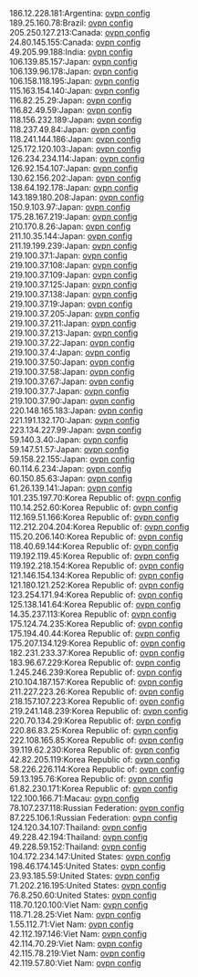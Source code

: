 186.12.228.181:Argentina: [ovpn config](vpn/186_12_228_181.ovpn)  
189.25.160.78:Brazil: [ovpn config](vpn/189_25_160_78.ovpn)  
205.250.127.213:Canada: [ovpn config](vpn/205_250_127_213.ovpn)  
24.80.145.155:Canada: [ovpn config](vpn/24_80_145_155.ovpn)  
49.205.99.188:India: [ovpn config](vpn/49_205_99_188.ovpn)  
106.139.85.157:Japan: [ovpn config](vpn/106_139_85_157.ovpn)  
106.139.96.178:Japan: [ovpn config](vpn/106_139_96_178.ovpn)  
106.158.118.195:Japan: [ovpn config](vpn/106_158_118_195.ovpn)  
115.163.154.140:Japan: [ovpn config](vpn/115_163_154_140.ovpn)  
116.82.25.29:Japan: [ovpn config](vpn/116_82_25_29.ovpn)  
116.82.49.59:Japan: [ovpn config](vpn/116_82_49_59.ovpn)  
118.156.232.189:Japan: [ovpn config](vpn/118_156_232_189.ovpn)  
118.237.49.84:Japan: [ovpn config](vpn/118_237_49_84.ovpn)  
118.241.144.186:Japan: [ovpn config](vpn/118_241_144_186.ovpn)  
125.172.120.103:Japan: [ovpn config](vpn/125_172_120_103.ovpn)  
126.234.234.114:Japan: [ovpn config](vpn/126_234_234_114.ovpn)  
126.92.154.107:Japan: [ovpn config](vpn/126_92_154_107.ovpn)  
130.62.156.202:Japan: [ovpn config](vpn/130_62_156_202.ovpn)  
138.64.192.178:Japan: [ovpn config](vpn/138_64_192_178.ovpn)  
143.189.180.208:Japan: [ovpn config](vpn/143_189_180_208.ovpn)  
150.9.103.97:Japan: [ovpn config](vpn/150_9_103_97.ovpn)  
175.28.167.219:Japan: [ovpn config](vpn/175_28_167_219.ovpn)  
210.170.8.26:Japan: [ovpn config](vpn/210_170_8_26.ovpn)  
211.10.35.144:Japan: [ovpn config](vpn/211_10_35_144.ovpn)  
211.19.199.239:Japan: [ovpn config](vpn/211_19_199_239.ovpn)  
219.100.37.1:Japan: [ovpn config](vpn/219_100_37_1.ovpn)  
219.100.37.108:Japan: [ovpn config](vpn/219_100_37_108.ovpn)  
219.100.37.109:Japan: [ovpn config](vpn/219_100_37_109.ovpn)  
219.100.37.125:Japan: [ovpn config](vpn/219_100_37_125.ovpn)  
219.100.37.138:Japan: [ovpn config](vpn/219_100_37_138.ovpn)  
219.100.37.19:Japan: [ovpn config](vpn/219_100_37_19.ovpn)  
219.100.37.205:Japan: [ovpn config](vpn/219_100_37_205.ovpn)  
219.100.37.211:Japan: [ovpn config](vpn/219_100_37_211.ovpn)  
219.100.37.213:Japan: [ovpn config](vpn/219_100_37_213.ovpn)  
219.100.37.22:Japan: [ovpn config](vpn/219_100_37_22.ovpn)  
219.100.37.4:Japan: [ovpn config](vpn/219_100_37_4.ovpn)  
219.100.37.50:Japan: [ovpn config](vpn/219_100_37_50.ovpn)  
219.100.37.58:Japan: [ovpn config](vpn/219_100_37_58.ovpn)  
219.100.37.67:Japan: [ovpn config](vpn/219_100_37_67.ovpn)  
219.100.37.7:Japan: [ovpn config](vpn/219_100_37_7.ovpn)  
219.100.37.90:Japan: [ovpn config](vpn/219_100_37_90.ovpn)  
220.148.165.183:Japan: [ovpn config](vpn/220_148_165_183.ovpn)  
221.191.132.170:Japan: [ovpn config](vpn/221_191_132_170.ovpn)  
223.134.227.99:Japan: [ovpn config](vpn/223_134_227_99.ovpn)  
59.140.3.40:Japan: [ovpn config](vpn/59_140_3_40.ovpn)  
59.147.51.57:Japan: [ovpn config](vpn/59_147_51_57.ovpn)  
59.158.22.155:Japan: [ovpn config](vpn/59_158_22_155.ovpn)  
60.114.6.234:Japan: [ovpn config](vpn/60_114_6_234.ovpn)  
60.150.85.63:Japan: [ovpn config](vpn/60_150_85_63.ovpn)  
61.26.139.141:Japan: [ovpn config](vpn/61_26_139_141.ovpn)  
101.235.197.70:Korea Republic of: [ovpn config](vpn/101_235_197_70.ovpn)  
110.14.252.60:Korea Republic of: [ovpn config](vpn/110_14_252_60.ovpn)  
112.169.51.166:Korea Republic of: [ovpn config](vpn/112_169_51_166.ovpn)  
112.212.204.204:Korea Republic of: [ovpn config](vpn/112_212_204_204.ovpn)  
115.20.206.140:Korea Republic of: [ovpn config](vpn/115_20_206_140.ovpn)  
118.40.69.144:Korea Republic of: [ovpn config](vpn/118_40_69_144.ovpn)  
119.192.119.45:Korea Republic of: [ovpn config](vpn/119_192_119_45.ovpn)  
119.192.218.154:Korea Republic of: [ovpn config](vpn/119_192_218_154.ovpn)  
121.146.154.134:Korea Republic of: [ovpn config](vpn/121_146_154_134.ovpn)  
121.180.121.252:Korea Republic of: [ovpn config](vpn/121_180_121_252.ovpn)  
123.254.171.94:Korea Republic of: [ovpn config](vpn/123_254_171_94.ovpn)  
125.138.141.64:Korea Republic of: [ovpn config](vpn/125_138_141_64.ovpn)  
14.35.237.113:Korea Republic of: [ovpn config](vpn/14_35_237_113.ovpn)  
175.124.74.235:Korea Republic of: [ovpn config](vpn/175_124_74_235.ovpn)  
175.194.40.44:Korea Republic of: [ovpn config](vpn/175_194_40_44.ovpn)  
175.207.134.129:Korea Republic of: [ovpn config](vpn/175_207_134_129.ovpn)  
182.231.233.37:Korea Republic of: [ovpn config](vpn/182_231_233_37.ovpn)  
183.96.67.229:Korea Republic of: [ovpn config](vpn/183_96_67_229.ovpn)  
1.245.246.239:Korea Republic of: [ovpn config](vpn/1_245_246_239.ovpn)  
210.104.187.157:Korea Republic of: [ovpn config](vpn/210_104_187_157.ovpn)  
211.227.223.26:Korea Republic of: [ovpn config](vpn/211_227_223_26.ovpn)  
218.157.107.223:Korea Republic of: [ovpn config](vpn/218_157_107_223.ovpn)  
219.241.148.239:Korea Republic of: [ovpn config](vpn/219_241_148_239.ovpn)  
220.70.134.29:Korea Republic of: [ovpn config](vpn/220_70_134_29.ovpn)  
220.86.83.25:Korea Republic of: [ovpn config](vpn/220_86_83_25.ovpn)  
222.108.165.85:Korea Republic of: [ovpn config](vpn/222_108_165_85.ovpn)  
39.119.62.230:Korea Republic of: [ovpn config](vpn/39_119_62_230.ovpn)  
42.82.205.119:Korea Republic of: [ovpn config](vpn/42_82_205_119.ovpn)  
58.226.226.114:Korea Republic of: [ovpn config](vpn/58_226_226_114.ovpn)  
59.13.195.76:Korea Republic of: [ovpn config](vpn/59_13_195_76.ovpn)  
61.82.230.171:Korea Republic of: [ovpn config](vpn/61_82_230_171.ovpn)  
122.100.166.71:Macau: [ovpn config](vpn/122_100_166_71.ovpn)  
78.107.237.118:Russian Federation: [ovpn config](vpn/78_107_237_118.ovpn)  
87.225.106.1:Russian Federation: [ovpn config](vpn/87_225_106_1.ovpn)  
124.120.34.107:Thailand: [ovpn config](vpn/124_120_34_107.ovpn)  
49.228.42.194:Thailand: [ovpn config](vpn/49_228_42_194.ovpn)  
49.228.59.152:Thailand: [ovpn config](vpn/49_228_59_152.ovpn)  
104.172.234.147:United States: [ovpn config](vpn/104_172_234_147.ovpn)  
198.46.174.145:United States: [ovpn config](vpn/198_46_174_145.ovpn)  
23.93.185.59:United States: [ovpn config](vpn/23_93_185_59.ovpn)  
71.202.216.195:United States: [ovpn config](vpn/71_202_216_195.ovpn)  
76.8.250.60:United States: [ovpn config](vpn/76_8_250_60.ovpn)  
118.70.120.100:Viet Nam: [ovpn config](vpn/118_70_120_100.ovpn)  
118.71.28.25:Viet Nam: [ovpn config](vpn/118_71_28_25.ovpn)  
1.55.112.71:Viet Nam: [ovpn config](vpn/1_55_112_71.ovpn)  
42.112.197.146:Viet Nam: [ovpn config](vpn/42_112_197_146.ovpn)  
42.114.70.29:Viet Nam: [ovpn config](vpn/42_114_70_29.ovpn)  
42.115.78.219:Viet Nam: [ovpn config](vpn/42_115_78_219.ovpn)  
42.119.57.80:Viet Nam: [ovpn config](vpn/42_119_57_80.ovpn)  
